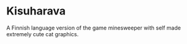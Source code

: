# Kisuharava
A Finnish language version of the game minesweeper with self made extremely cute cat graphics.
